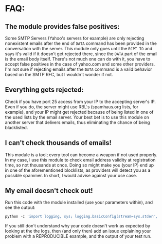 # FAQ:

## The module provides false positives:

Some SMTP Servers (Yahoo's servers for example) are only rejecting
nonexistent emails after the end of `DATA` command has been provided in
the conversation with the server. This module only goes until the
`RCPT TO` and says it's valid if it doesn't get rejected there, since
the `DATA` part of the email is the email body itself. There's not much
one can do with it, you have to accept false positives in the case of
yahoo.com and some other providers. I'm not sure if rejecting emails
after the `DATA` command is a valid behavior based on the SMTP RFC, but
I wouldn't wonder if not.

## Everything gets rejected:

Check if you have port 25 access from your IP to the accepting server's
IP. Even if you do, the server might use RBL's (spamhaus.org lists, for
example), and your IP might get rejected because of being listed in one
of the used lists by the email server. Your best bet is to use this
module on another server that delivers emails, thus eliminating the
chance of being blacklisted.

## I can't check thousands of emails!

This module is a tool; every tool can become a weapon if not used
properly. In my case, I use this module to check email address validity
at registration time, so not thousands at once. Doing so might make you
(your IP) end up in one of the aforementioned blocklists, as providers
will detect you as a possible spammer. In short, I would advise against
your use case.

## My email doesn't check out!

Run this code with the module installed (use your parameters within),
and see the output:

```python
python -c 'import logging, sys; logging.basicConfig(stream=sys.stderr, level=logging.DEBUG); from validate_email import validate_email; print(validate_email(\'your.email@address.com\', check_mx=True, debug=True))'
```

If you still don't understand why your code doesn't work as expected by
looking at the the logs, then (and only then) add an issue explaining
your problem with a REPRODUCIBLE example, and the output of your test
run.


